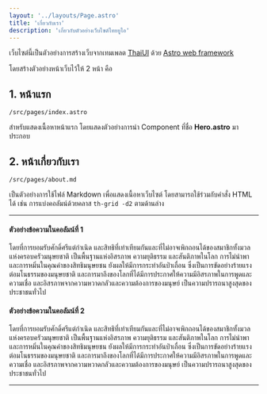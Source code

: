 ```yaml
---
layout: '../layouts/Page.astro'
title: 'เกี่ยวกับเรา'
description: 'เกี่ยวกับตัวอย่างเว็บไซต์ไทยยูไอ'
---
```


เว็บไซต์นี้เป็นตัวอย่างการสร้างเว็บจากเทมเพลต [ThaiUI](https://thaiui.com) ด้วย [Astro web framework](https://astro.build/)

โดยสร้างตัวอย่างหน้าเว็บไว้ให้ 2 หน้า คือ

## 1. หน้าแรก

`/src/pages/index.astro`

สำหรับแสดงเนื้อหาหน้าแรก โดยแสดงตัวอย่างการนำ Component ที่ชื่อ **Hero.astro** มาประกอบ

## 2. หน้าเกี่ยวกับเรา

`/src/pages/about.md`

เป็นตัวอย่างการใช้ไฟล์ Markdown เพื่อแสดงเนื้อหาเว็บไซต์ โดยสามารถใช้ร่วมกับคำสั่ง HTML ได้ เช่น การแบ่งคอลัมน์ด้วยคลาส `th-grid -d2` ตามด้านล่าง

---

<div class="th-grid -d2">
<div>
<h4>ตัวอย่างข้อความในคอลัมน์ที่ 1</h4>
โดยที่การยอมรับศักดิ์ศรีแต่กำเนิด และสิทธิที่เท่าเทียมกันและที่ไม่อาจเพิกถอนได้ของสมาชิกทั้งมวลแห่งครอบครัวมนุษยชาติ เป็นพื้นฐานแห่งอิสรภาพ ความยุติธรรม และสันติภาพในโลก การไม่นำพาและการหมิ่นในคุณค่าของสิทธิมนุษยชน ยังผลให้มีการกระทำอันป่าเถื่อน ซึ่งเป็นการขัดอย่างร้ายแรงต่อมโนธรรมของมนุษยชาติ และการมาถึงของโลกที่ได้มีการประกาศให้ความมีอิสรภาพในการพูดและความเชื่อ และอิสรภาพจากความหวาดกลัวและความต้องการของมนุษย์ เป็นความปรารถนาสูงสุดของประชาชนทั่วไป
</div>
<div>
<h4>ตัวอย่างข้อความในคอลัมน์ที่ 2</h4>
โดยที่การยอมรับศักดิ์ศรีแต่กำเนิด และสิทธิที่เท่าเทียมกันและที่ไม่อาจเพิกถอนได้ของสมาชิกทั้งมวลแห่งครอบครัวมนุษยชาติ เป็นพื้นฐานแห่งอิสรภาพ ความยุติธรรม และสันติภาพในโลก การไม่นำพาและการหมิ่นในคุณค่าของสิทธิมนุษยชน ยังผลให้มีการกระทำอันป่าเถื่อน ซึ่งเป็นการขัดอย่างร้ายแรงต่อมโนธรรมของมนุษยชาติ และการมาถึงของโลกที่ได้มีการประกาศให้ความมีอิสรภาพในการพูดและความเชื่อ และอิสรภาพจากความหวาดกลัวและความต้องการของมนุษย์ เป็นความปรารถนาสูงสุดของประชาชนทั่วไป
</div>
</div>

---
